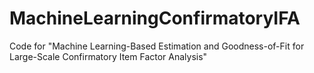 # MachineLearningConfirmatoryIFA
 Code for "Machine Learning-Based Estimation and Goodness-of-Fit for Large-Scale Confirmatory Item Factor Analysis"
